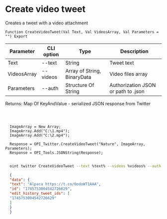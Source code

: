 ﻿---
sidebar_position: 4
---

# Create video tweet
 Creates a tweet with a video attachment



`Function CreateVideoTweet(Val Text, Val VideosArray, Val Parameters = "") Export`

  | Parameter | CLI option | Type | Description |
  |-|-|-|-|
  | Text | --text | String | Tweet text |
  | VideosArray | --videos | Array of String, BinaryData | Video files array |
  | Parameters | --auth | Structure Of String | Authorization JSON or path to .json |

  
  Returns:  Map Of KeyAndValue - serialized JSON response from Twitter

<br/>




```bsl title="Code example"
  
  ImageArray = New Array;
  ImageArray.Add("C:\1.mp4");
  ImageArray.Add("C:\2.mp4");
  
  Response = OPI_Twitter.CreateVideoTweet("Nature", ImageArray, Parameters);
  Response = OPI_Tools.JSONString(Response);
```



```sh title="CLI command example"
    
  oint twitter CreateVideoTweet --text %text% --videos %videos% --auth %auth%

```

```json title="Result"
  {
  "data": {
  "text": "Alpaca https://t.co/OodoWT1AAA",
  "id": "1745753004542726629",
  "edit_history_tweet_ids": [
  "1745753004542726629"
  ]
  }
  }

```
